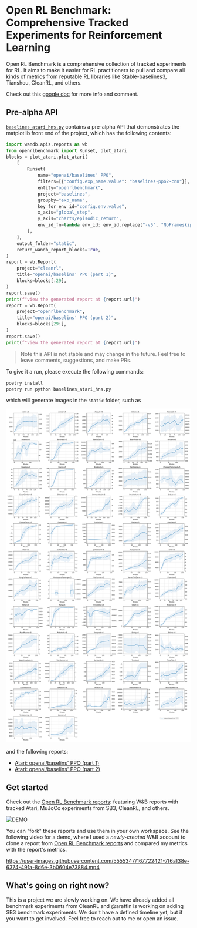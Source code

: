 # Open RL Benchmark: Comprehensive Tracked Experiments for Reinforcement Learning

Open RL Benchmark is a comprehensive collection of tracked experiments for RL. It aims to make it easier for RL practitioners to pull and compare all kinds of metrics from reputable RL libraries like Stable-baselines3, Tianshou, CleanRL, and others.

Check out this [google doc](https://docs.google.com/document/d/1cDI_AMr2QVmkC53dCHFMYwGJtLC8V4p6KdL2wnYPaiI/edit?usp=sharing) for more info and comment.


## Pre-alpha API


[`baselines_atari_hns.py`](https://github.com/openrlbenchmark/openrlbenchmark/blob/main/baselines_atari_hns.py) contains a pre-alpha API that demonstrates the matplotlib front end of the project, which has the following contents:

```python
import wandb.apis.reports as wb
from openrlbenchmark import Runset, plot_atari
blocks = plot_atari.plot_atari(
    [
        Runset(
            name="openai/baselines' PPO",
            filters=[{"config.exp_name.value": "baselines-ppo2-cnn"}],
            entity="openrlbenchmark",
            project="baselines",
            groupby="exp_name",
            key_for_env_id="config.env.value",
            x_axis="global_step",
            y_axis="charts/episodic_return",
            env_id_fn=lambda env_id: env_id.replace("-v5", "NoFrameskip-v4"),
        ),
    ],
    output_folder="static",
    return_wandb_report_blocks=True,
)
report = wb.Report(
    project="cleanrl",
    title="openai/baselins' PPO (part 1)",
    blocks=blocks[:29],
)
report.save()
print(f"view the generated report at {report.url}")
report = wb.Report(
    project="openrlbenchmark",
    title="openai/baselins' PPO (part 2)",
    blocks=blocks[29:],
)
report.save()
print(f"view the generated report at {report.url}")
```


> Note this API is not stable and may change in the future. Feel free to leave comments, suggestions, and make PRs.

To give it a run, please execute the following commands:

```bash
poetry install
poetry run python baselines_atari_hns.py
```

which will generate images in the `static` folder, such as 

![](static/hms_each_game.svg)


and the following reports:

* [Atari: openai/baselins' PPO (part 1)](https://wandb.ai/openrlbenchmark/openrlbenchmark/reports/Atari-openai-baselins-PPO-part-1---VmlldzoyNzIyNzg2)
* [Atari: openai/baselins' PPO (part 2)](https://wandb.ai/openrlbenchmark/openrlbenchmark/reports/Atari-openai-baselins-PPO-part-2---VmlldzoyNzIyNzg3)


## Get started

Check out the [Open RL Benchmark reports](https://wandb.ai/openrlbenchmark/openrlbenchmark/reportlist): featuring W&B reports with tracked Atari, MuJoCo experiments from SB3, CleanRL, and others.

![DEMO](https://user-images.githubusercontent.com/5555347/167724483-3c038a3b-3dce-4aa9-8cf0-6cedae52d321.gif)

You can "fork" these reports and use them in your own workspace. See the following video for a demo, where I used a _newly-created_ W&B account to clone a report from [Open RL Benchmark reports](https://wandb.ai/openrlbenchmark/openrlbenchmark/reportlist) and compared my metrics with the report's metrics.


https://user-images.githubusercontent.com/5555347/167722421-7f6a138e-6374-491a-8d6e-3b0604e73884.mp4

## What's going on right now?

This is a project we are slowly working on. We have already added all benchmark experiments from CleanRL and @araffin is working on adding SB3 benchmark experiments. We don't have a defined timeline yet, but if you want to get involved. Feel free to reach out to me or open an issue.
